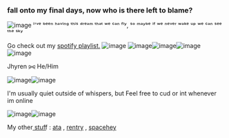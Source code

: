### fall onto my final days, now who is there left to blame?

![image](https://i.postimg.cc/kGkg9xfq/blade6.png) ⁱ'ᵛᵉ ᵇᵉᵉⁿ ʰᵃᵛⁱⁿᵍ ᵗʰⁱˢ ᵈʳᵉᵃᵐ ᵗʰᵃᵗ ʷᵉ ᶜᵃⁿ ᶠˡʸ, 
ˢᵒ ᵐᵃʸᵇᵉ ⁱᶠ ʷᵉ ⁿᵉᵛᵉʳ ʷᵃᵏᵉ ᵘᵖ ʷᵉ ᶜᵃⁿ ˢᵉᵉ ᵗʰᵉ ˢᵏʸ

Go check out my [spotify playlist.](https://open.spotify.com/playlist/3BEHnADd8Wkyx3vRRCU8cA)
![image](https://64.media.tumblr.com/48a612335232874fe2e07f0641d26601/5608c1ce863f9968-20/s400x600/34584a7a729ad1436d0d8368c7ad2093532dfe9d.gifv)
![image](https://blinkies.cafe/b/blinkiesCafe-BH.gif)![image](https://blinkies.cafe/b/blinkiesCafe-e7.gif)![image](https://blinkies.cafe/b/blinkiesCafe-ai.gif)![image](https://blinkies.cafe/b/blinkiesCafe-uZ.gif)

Jhyren ⪩⪨ He/Him

![image](https://64.media.tumblr.com/e8ae7c9d327434214005f2759e10d8c5/08b6024acb610772-57/s400x600/ea288684465fe91c5727dc6d22d5b6168070951d.gifv)![image](https://64.media.tumblr.com/e8ae7c9d327434214005f2759e10d8c5/08b6024acb610772-57/s400x600/ea288684465fe91c5727dc6d22d5b6168070951d.gifv)

I'm usually quiet outside of whispers, but Feel free to cud or int whenever im online

![image](https://64.media.tumblr.com/9e133f4611beb81a89839e08f763ebd8/08b6024acb610772-5e/s400x600/a6c063f358b0a4daf6844128c372e2b0d5a4ae7b.gifv)![image](https://64.media.tumblr.com/9e133f4611beb81a89839e08f763ebd8/08b6024acb610772-5e/s400x600/a6c063f358b0a4daf6844128c372e2b0d5a4ae7b.gifv)

My other s͟t͟u͟f͟f͟ : [ata](https://casanova.atabook.org/) , [rentry](https://rentry.co/bleedlngmagic) , [spacehey](https://spacehey.com/unveiled)


